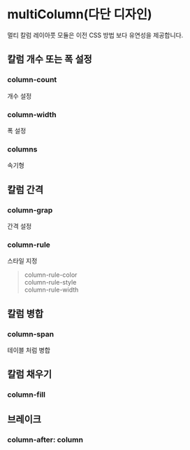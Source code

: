 
# multiColumn(다단 디자인)
멀티 칼럼 레이아풋 모듈은 이전 CSS 방법 보다 유연성을 제공합니다.<br>

## 칼럼 개수 또는 폭 설정
### column-count
개수 설정<br>
### column-width
폭 설정<br>
### columns
속기형<br>

## 칼럼 간격 
### column-grap
간격 설정
### column-rule
스타일 지정
> column-rule-color<br>
> column-rule-style<br>
> column-rule-width<br>

## 칼럼 병합
### column-span
테이블 처럼 병합<br>

## 칼럼 채우기
### column-fill

## 브레이크
### column-after: column